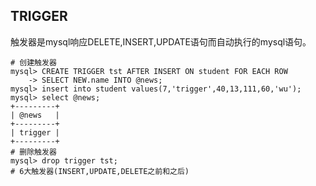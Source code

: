 ## TRIGGER

触发器是mysql响应DELETE,INSERT,UPDATE语句而自动执行的mysql语句。

```
# 创建触发器
mysql> CREATE TRIGGER tst AFTER INSERT ON student FOR EACH ROW 
    -> SELECT NEW.name INTO @news;
mysql> insert into student values(7,'trigger',40,13,111,60,'wu');
mysql> select @news;
+---------+
| @news   |
+---------+
| trigger |
+---------+
# 删除触发器
mysql> drop trigger tst;
# 6大触发器(INSERT,UPDATE,DELETE之前和之后)
```
